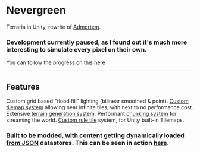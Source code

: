 # Nevergreen

Terraria in Unity, rewrite of [Admortem](https://github.com/japsuu/Admortem).

### Development currently paused, as I found out it's much more interesting to simulate every pixel on their own.
You can follow the progress on this [here](https://github.com/japsuu/Grit)

---

## Features
Custom grid based "flood fill" lighting (bilinear smoothed & point).
[Custom tilemap system](https://github.com/japsuu/Nevergreen/blob/master/Assets/CustomTilemap/CustomTilemap.cs) allowing near infinite tiles, with next to no performance cost.
Extensive [terrain generation system](https://github.com/japsuu/Nevergreen/blob/master/Assets/Scripts/Managers/GenerationManager.cs).
Performant [chunking system](https://github.com/japsuu/Nevergreen/blob/master/Assets/Scripts/Managers/ChunkLoadManager.cs) for streaming the world.
[Custom rule tile](https://github.com/japsuu/Nevergreen/blob/master/Assets/Scripts/NevergreenRuleTile.cs) system, for Unity built-in Tilemaps.

### Built to be modded, with [content getting dynamically loaded from JSON](https://github.com/japsuu/Nevergreen/blob/master/Assets/Scripts/Helpers/LoadHelper.cs) datastores. This can be seen in action [here](https://www.youtube.com/watch?v=GJunjVF2tL8).
